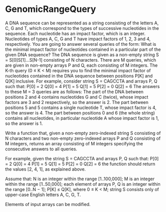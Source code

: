 GenomicRangeQuery
=================

A DNA sequence can be represented as a string consisting of the letters A, C, G and T, which correspond to the types of successive nucleotides in the sequence. 
Each nucleotide has an impact factor, which is an integer. Nucleotides of types A, C, G and T have impact factors of 1, 2, 3 and 4, respectively. 
You are going to answer several queries of the form: What is the minimal impact factor of nucleotides contained in a particular part of the given DNA sequence?
The DNA sequence is given as a non-empty string S = S[0]S[1]...S[N-1] consisting of N characters. 
There are M queries, which are given in non-empty arrays P and Q, each consisting of M integers. 
The K-th query (0 ≤ K < M) requires you to find the minimal impact factor of nucleotides contained in the DNA sequence between positions P[K] and Q[K] inclusive.
For example, consider string S = CAGCCTA and arrays P, Q such that:
    P[0] = 2    Q[0] = 4
    P[1] = 5    Q[1] = 5
    P[2] = 0    Q[2] = 6
The answers to these M = 3 queries are as follows:
The part of the DNA between positions 2 and 4 contains nucleotides G and C (twice), whose impact factors are 3 and 2 respectively, so the answer is 2.
The part between positions 5 and 5 contains a single nucleotide T, whose impact factor is 4, so the answer is 4.
The part between positions 0 and 6 (the whole string) contains all nucleotides, in particular nucleotide A whose impact factor is 1, so the answer is 1.

Write a function that, given a non-empty zero-indexed string S consisting of N characters and two non-empty zero-indexed arrays P and Q consisting of M integers, returns an array consisting of M integers specifying the consecutive answers to all queries.

For example, given the string S = CAGCCTA and arrays P, Q such that:
    P[0] = 2    Q[0] = 4
    P[1] = 5    Q[1] = 5
    P[2] = 0    Q[2] = 6
the function should return the values [2, 4, 1], as explained above.

Assume that:
N is an integer within the range [1..100,000];
M is an integer within the range [1..50,000];
each element of arrays P, Q is an integer within the range [0..N − 1];
P[K] ≤ Q[K], where 0 ≤ K < M;
string S consists only of upper-case English letters A, C, G, T.

Elements of input arrays can be modified.
